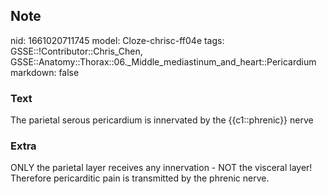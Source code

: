 ## Note
nid: 1661020711745
model: Cloze-chrisc-ff04e
tags: GSSE::!Contributor::Chris_Chen, GSSE::Anatomy::Thorax::06._Middle_mediastinum_and_heart::Pericardium
markdown: false

### Text
<div class='toggle'>
  The parietal serous pericardium is innervated by the
  {{c1::phrenic}} nerve
</div>

### Extra
<p id="9eba6fe6-610f-4b1e-8b79-6e5a49005e37" class="">ONLY the
parietal layer receives any innervation - NOT the visceral layer!
Therefore pericarditic pain is transmitted by the phrenic nerve.
